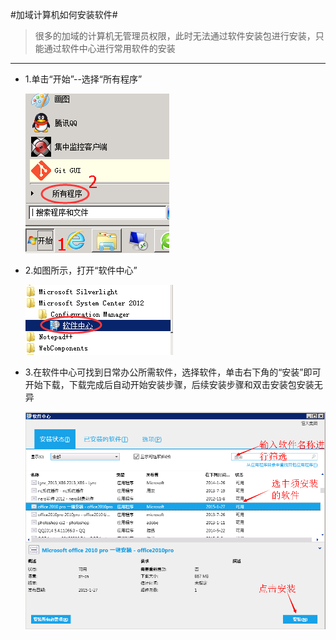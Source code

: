#加域计算机如何安装软件#

>很多的加域的计算机无管理员权限，此时无法通过软件安装包进行安装，只能通过软件中心进行常用软件的安装

---

* 1.单击“开始”--选择“所有程序”

	![](images/setup-1.png)

* 2.如图所示，打开“软件中心”

	![](images/setup-2.png)

* 3.在软件中心可找到日常办公所需软件，选择软件，单击右下角的“安装”即可开始下载，下载完成后自动开始安装步骤，后续安装步骤和双击安装包安装无异

	![](images/setup-3.png)

